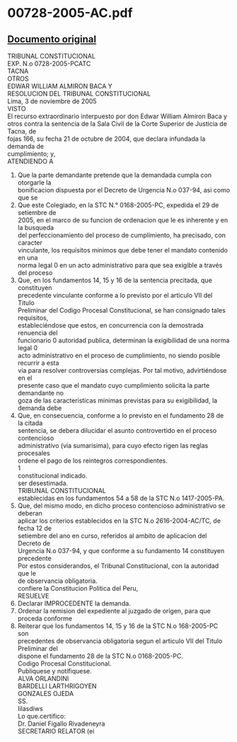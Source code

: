 
00728-2005-AC.pdf
=================
  
[Documento original](https://tc.gob.pe/jurisprudencia/2005/00728-2005-AC.pdf)  
---  
TRIBUNAL CONSTITUCIONAL  
EXP. N.o 0728-2005-PCATC  
TACNA  
OTROS  
EDWAR WILLIAM ALMIRON BACA Y  
RESOLUCION DEL TRIBUNAL CONSTITUCIONAL  
Lima, 3 de noviembre de 2005  
VISTO  
El recurso extraordinario interpuesto por don Edwar William Almiron Baca y  
otros contra la sentencia de la Sala Civil de la Corte Superior de Justicia de Tacna, de  
fojas 166, su fecha 21 de octubre de 2004, que declara infundada la demanda de  
cumplimiento; y,  
ATENDIENDO A  
1. Que la parte demandante pretende que la demandada cumpla con otorgarle la  
bonificacion dispuesta por el Decreto de Urgencia N.o 037-94, asi como que se  
2. Que este Colegiado, en la STC N.° 0168-2005-PC, expedida el 29 de setiembre de  
2005, en el marco de su funcion de ordenacion que le es inherente y en la busqueda  
del perfeccionamiento del proceso de cumplimiento, ha precisado, con caracter  
vinculante, los requisitos minimos que debe tener el mandato contenido en una  
norma legal 0 en un acto administrativo para que sea exigible a través del proceso  
3. Que, en los fundamentos 14, 15 y 16 de la sentencia precitada, que constituyen  
precedente vinculante conforme a lo previsto por el articulo VII del Titulo  
Preliminar del Codigo Procesal Constitucional, se han consignado tales requisitos,  
estableciéndose que estos, en concurrencia con la demostrada renuencia del  
funcionario 0 autoridad publica, determinan la exigibilidad de una norma legal 0  
acto administrativo en el proceso de cumplimiento, no siendo posible recurrir a esta  
via para resolver controversias complejas. Por tal motivo, advirtiéndose en el  
presente caso que el mandato cuyo cumplimiento solicita la parte demandante no  
goza de las caracteristicas minimas previstas para su exigibilidad, la demanda debe  
4. Que, en consecuencia, conforme a lo previsto en el fundamento 28 de la citada  
sentencia, se debera dilucidar el asunto controvertido en el proceso contencioso  
administrativo (via sumarisima), para cuyo efecto rigen las reglas procesales  
ordene el pago de los reintegros correspondientes.  
1  
constitucional indicado.  
ser desestimada.  
TRIBUNAL CONSTITUCIONAL  
establecidas en los fundamentos 54 a 58 de la STC N.o 1417-2005-PA.  
5. Que, del mismo modo, en dicho proceso contencioso administrativo se deberan  
aplicar los criterios establecidos en la STC N.o 2616-2004-AC/TC, de fecha 12 de  
setiembre del ano en curso, referidos al ambito de aplicacion del Decreto de  
Urgencia N.o 037-94, y que conforme a su fundamento 14 constituyen precedente  
Por estos considerandos, el Tribunal Constitucional, con la autoridad que le  
de observancia obligatoria.  
confiere la Constitucion Politica del Peru,  
RESUELVE  
1. Declarar IMPROCEDENTE la demanda.  
2. Ordenar la remision del expediente al juzgado de origen, para que proceda conforme  
3. Reiterar que los fundamentos 14, 15 y 16 de la STC N.o 168-2005-PC son  
precedentes de observancia obligatoria segun el articulo VII del Titulo Preliminar del  
dispone el fundamento 28 de la STC N.o 0168-2005-PC.  
Codigo Procesal Constitucional.  
Publiquese y notifiquese.  
ALVA ORLANDINI  
BARDELLI LARTHRIGOYEN  
GONZALES OJEDA  
SS.  
lilasdiws  
Lo que.certifico:  
Dr. Daniel Figallo Rivadeneyra  
SECRETARIO RELATOR (ei